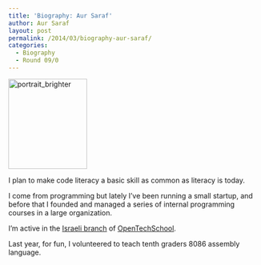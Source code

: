 ```yaml
---
title: 'Biography: Aur Saraf'
author: Aur Saraf
layout: post
permalink: /2014/03/biography-aur-saraf/
categories:
  - Biography
  - Round 09/0
---
```

[<img class=" wp-image-6517 alignleft" alt="portrait_brighter" src="http://teaching.software-carpentry.org/wp-content/uploads/2014/03/portrait_brighter-262x300.png" width="157" height="180" />][1]

I plan to make code literacy a basic skill as common as literacy is today.

I come from programming but lately I&#8217;ve been running a small startup, and before that I founded and managed a series of internal programming courses in a large organization.

I&#8217;m active in the [Israeli branch][2] of [OpenTechSchool][3].

Last year, for fun, I volunteered to teach tenth graders 8086 assembly language.

 [1]: http://teaching.software-carpentry.org/wp-content/uploads/2014/03/portrait_brighter.png
 [2]: http://www.meetup.com/opentechschool-tel-aviv/
 [3]: http://www.opentechschool.org/